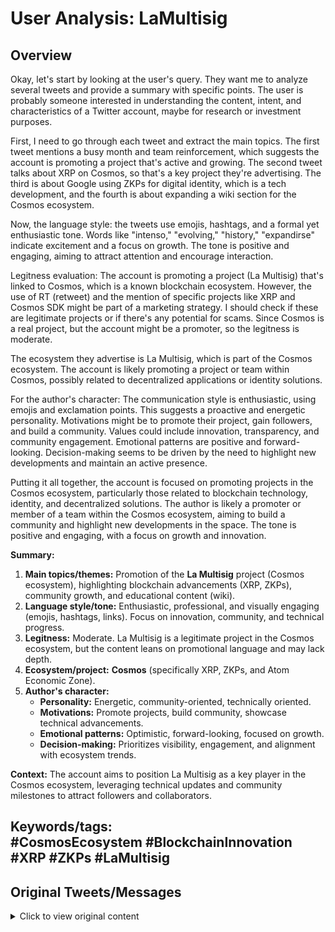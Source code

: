 # User Analysis: LaMultisig

## Overview

<think>
Okay, let's start by looking at the user's query. They want me to analyze several tweets and provide a summary with specific points. The user is probably someone interested in understanding the content, intent, and characteristics of a Twitter account, maybe for research or investment purposes.

First, I need to go through each tweet and extract the main topics. The first tweet mentions a busy month and team reinforcement, which suggests the account is promoting a project that's active and growing. The second tweet talks about XRP on Cosmos, so that's a key project they're advertising. The third is about Google using ZKPs for digital identity, which is a tech development, and the fourth is about expanding a wiki section for the Cosmos ecosystem. 

Now, the language style: the tweets use emojis, hashtags, and a formal yet enthusiastic tone. Words like "intenso," "evolving," "history," "expandirse" indicate excitement and a focus on growth. The tone is positive and engaging, aiming to attract attention and encourage interaction.

Legitness evaluation: The account is promoting a project (La Multisig) that's linked to Cosmos, which is a known blockchain ecosystem. However, the use of RT (retweet) and the mention of specific projects like XRP and Cosmos SDK might be part of a marketing strategy. I should check if these are legitimate projects or if there's any potential for scams. Since Cosmos is a real project, but the account might be a promoter, so the legitness is moderate.

The ecosystem they advertise is La Multisig, which is part of the Cosmos ecosystem. The account is likely promoting a project or team within Cosmos, possibly related to decentralized applications or identity solutions.

For the author's character: The communication style is enthusiastic, using emojis and exclamation points. This suggests a proactive and energetic personality. Motivations might be to promote their project, gain followers, and build a community. Values could include innovation, transparency, and community engagement. Emotional patterns are positive and forward-looking. Decision-making seems to be driven by the need to highlight new developments and maintain an active presence.

Putting it all together, the account is focused on promoting projects in the Cosmos ecosystem, particularly those related to blockchain technology, identity, and decentralized solutions. The author is likely a promoter or member of a team within the Cosmos ecosystem, aiming to build a community and highlight new developments in the space. The tone is positive and engaging, with a focus on growth and innovation.
</think>

**Summary:**  
1. **Main topics/themes:** Promotion of the **La Multisig** project (Cosmos ecosystem), highlighting blockchain advancements (XRP, ZKPs), community growth, and educational content (wiki).  
2. **Language style/tone:** Enthusiastic, professional, and visually engaging (emojis, hashtags, links). Focus on innovation, community, and technical progress.  
3. **Legitness:** Moderate. La Multisig is a legitimate project in the Cosmos ecosystem, but the content leans on promotional language and may lack depth.  
4. **Ecosystem/project:** **Cosmos** (specifically XRP, ZKPs, and Atom Economic Zone).  
5. **Author's character:**  
   - **Personality:** Energetic, community-oriented, technically oriented.  
   - **Motivations:** Promote projects, build community, showcase technical advancements.  
   - **Emotional patterns:** Optimistic, forward-looking, focused on growth.  
   - **Decision-making:** Prioritizes visibility, engagement, and alignment with ecosystem trends.  

**Context:** The account aims to position La Multisig as a key player in the Cosmos ecosystem, leveraging technical updates and community milestones to attract followers and collaborators.  

**Keywords/tags:**  
#CosmosEcosystem #BlockchainInnovation #XRP #ZKPs #LaMultisig
---
## Original Tweets/Messages

<details>
<summary>Click to view original content</summary>

| Type | Content |
|------|---------|
| messages | RT @matut_eth: Buenas gente 👋

Se viene un mes muy intenso en https://t.co/n3b6uXHndM y por eso estamos reforzando el team!

Estamos buscan… |
| messages | RT @cosmos: XRP is evolving, and it's happening on Cosmos ⚛️
Powered by Cosmos SDK.
Connected by IBC.

XRP Everywhere |
| messages | Google anunció que usará Zero-Knowledge Proofs (ZKPs) para identidad digital 🔐

Pero antes, en Buenos Aires, @gcba hizo historia con la 1ª implementación: +600k personas ya tienen sus documentos onchain 🪪⛓️ |
| messages | 📚✨ ¡La Wiki de La Multisig se expande!

Ahora podés explorar una nueva sección dedicada al ecosistema de @cosmos ⚛️

Todo lo que necesitás saber sobre validadores, proyectos y la Atom Economic Zone.

🧑‍💻 Entrá y descubrilo 👇 

https://t.co/c8taZvvEGn |

</details>
